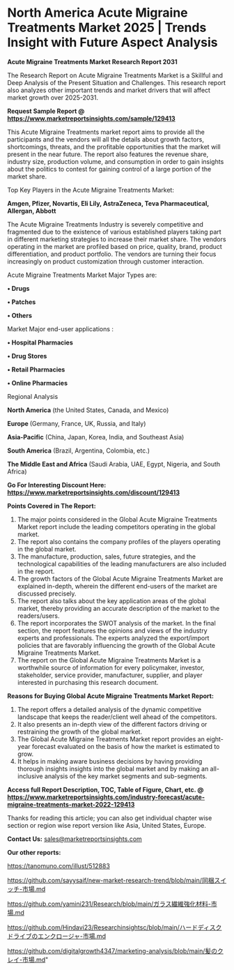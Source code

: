 # North America Acute Migraine Treatments Market 2025 | Trends Insight with Future Aspect Analysis

<strong>Acute Migraine Treatments Market Research Report 2031</strong>

The Research Report on Acute Migraine Treatments Market is a Skillful and Deep Analysis of the Present Situation and Challenges. This research report also analyzes other important trends and market drivers that will affect market growth over 2025-2031.

<strong>Request Sample Report @ <a href=https://www.marketreportsinsights.com/sample/129413>https://www.marketreportsinsights.com/sample/129413</a></strong>

This Acute Migraine Treatments market report aims to provide all the participants and the vendors will all the details about growth factors, shortcomings, threats, and the profitable opportunities that the market will present in the near future. The report also features the revenue share, industry size, production volume, and consumption in order to gain insights about the politics to contest for gaining control of a large portion of the market share.

Top Key Players in the Acute Migraine Treatments Market:

<strong>Amgen, Pfizer, Novartis, Eli Lily, AstraZeneca, Teva Pharmaceutical, Allergan, Abbott</strong>

The Acute Migraine Treatments Industry is severely competitive and fragmented due to the existence of various established players taking part in different marketing strategies to increase their market share. The vendors operating in the market are profiled based on price, quality, brand, product differentiation, and product portfolio. The vendors are turning their focus increasingly on product customization through customer interaction.

Acute Migraine Treatments Market Major Types are:

<strong>• Drugs

• Patches

• Others</strong>

Market Major end-user applications :

<strong>• Hospital Pharmacies

• Drug Stores

• Retail Pharmacies

• Online Pharmacies</strong>

Regional Analysis

</u><strong><b>North America</b></strong> (the United States, Canada, and Mexico)

<strong><b>Europe </b></strong>(Germany, France, UK, Russia, and Italy)

<strong><b>Asia-Pacific</b></strong> (China, Japan, Korea, India, and Southeast Asia)

<strong><b>South America</b></strong> (Brazil, Argentina, Colombia, etc.)

<strong><b>The Middle East and Africa</b></strong> (Saudi Arabia, UAE, Egypt, Nigeria, and South Africa)

<strong>Go For Interesting Discount Here: <a href=https://www.marketreportsinsights.com/discount/129413>https://www.marketreportsinsights.com/discount/129413</a></strong>

<strong>Points Covered in The Report:</strong>
<ol>
  <li>The major points considered in the Global Acute Migraine Treatments Market report include the leading competitors operating in the global market.</li>
  <li>The report also contains the company profiles of the players operating in the global market.</li>
  <li>The manufacture, production, sales, future strategies, and the technological capabilities of the leading manufacturers are also included in the report.</li>
  <li>The growth factors of the Global Acute Migraine Treatments Market are explained in-depth, wherein the different end-users of the market are discussed precisely.</li>
  <li>The report also talks about the key application areas of the global market, thereby providing an accurate description of the market to the readers/users.</li>
  <li>The report incorporates the SWOT analysis of the market. In the final section, the report features the opinions and views of the industry experts and professionals. The experts analyzed the export/import policies that are favorably influencing the growth of the Global Acute Migraine Treatments Market.</li>
  <li>The report on the Global Acute Migraine Treatments Market is a worthwhile source of information for every policymaker, investor, stakeholder, service provider, manufacturer, supplier, and player interested in purchasing this research document.</li>
</ol>
<strong>Reasons for Buying Global Acute Migraine Treatments Market Report:</strong>

<ol>
  <li>The report offers a detailed analysis of the dynamic competitive landscape that keeps the reader/client well ahead of the competitors.</li>
  <li>It also presents an in-depth view of the different factors driving or restraining the growth of the global market.</li>
  <li>The Global Acute Migraine Treatments Market report provides an eight-year forecast evaluated on the basis of how the market is estimated to grow.</li>
  <li>It helps in making aware business decisions by having providing thorough insights insights into the global market and by making an all-inclusive analysis of the key market segments and sub-segments.</li>
</ol>
<strong>Access full Report Description, TOC, Table of Figure, Chart, etc. @ <a href=https://www.marketreportsinsights.com/industry-forecast/acute-migraine-treatments-market-2022-129413>https://www.marketreportsinsights.com/industry-forecast/acute-migraine-treatments-market-2022-129413</a></strong>


Thanks for reading this article; you can also get individual chapter wise section or region wise report version like Asia, United States, Europe.

<strong>Contact Us:</strong>
sales@marketreportsinsights.com

<strong>Our other reports:</strong>

<a href=https://tanomuno.com/illust/512883>https://tanomuno.com/illust/512883</a>

<a href=https://github.com/sayysaif/new-market-research-trend/blob/main/同梱スイッチ-市場.md>https://github.com/sayysaif/new-market-research-trend/blob/main/同梱スイッチ-市場.md</a>

<a href=https://github.com/yamini231/Research/blob/main/ガラス繊維強化材料-市場.md>https://github.com/yamini231/Research/blob/main/ガラス繊維強化材料-市場.md</a>

<a href=https://github.com/Hindavi23/Researchinsightsc/blob/main/ハードディスクドライブのエンクロージャ-市場.md>https://github.com/Hindavi23/Researchinsightsc/blob/main/ハードディスクドライブのエンクロージャ-市場.md</a>

<a href=https://github.com/digitalgrowth4347/marketing-analysis/blob/main/髪のクレイ-市場.md>https://github.com/digitalgrowth4347/marketing-analysis/blob/main/髪のクレイ-市場.md</a>"
